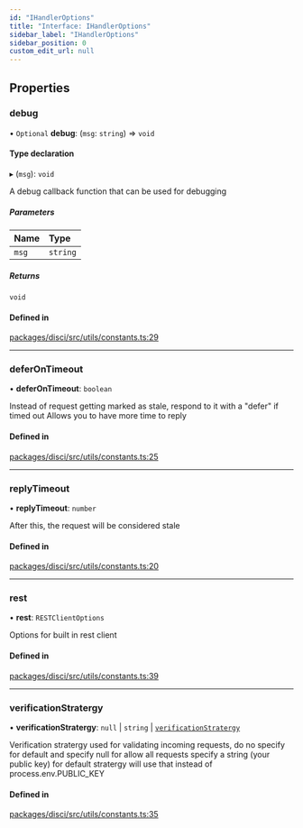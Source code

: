 ```yaml
---
id: "IHandlerOptions"
title: "Interface: IHandlerOptions"
sidebar_label: "IHandlerOptions"
sidebar_position: 0
custom_edit_url: null
---
```


## Properties

### debug

• `Optional` **debug**: (`msg`: `string`) => `void`

#### Type declaration

▸ (`msg`): `void`

A debug callback function that can be used for debugging

##### Parameters

| Name | Type |
| :------ | :------ |
| `msg` | `string` |

##### Returns

`void`

#### Defined in

[packages/disci/src/utils/constants.ts:29](https://github.com/typicalninja493/disci/blob/1035cbc/packages/disci/src/utils/constants.ts#L29)

___

### deferOnTimeout

• **deferOnTimeout**: `boolean`

Instead of request getting marked as stale, respond to it with a "defer" if timed out
Allows you to have more time to reply

#### Defined in

[packages/disci/src/utils/constants.ts:25](https://github.com/typicalninja493/disci/blob/1035cbc/packages/disci/src/utils/constants.ts#L25)

___

### replyTimeout

• **replyTimeout**: `number`

After this, the request will be considered stale

#### Defined in

[packages/disci/src/utils/constants.ts:20](https://github.com/typicalninja493/disci/blob/1035cbc/packages/disci/src/utils/constants.ts#L20)

___

### rest

• **rest**: `RESTClientOptions`

Options for built in rest client

#### Defined in

[packages/disci/src/utils/constants.ts:39](https://github.com/typicalninja493/disci/blob/1035cbc/packages/disci/src/utils/constants.ts#L39)

___

### verificationStratergy

• **verificationStratergy**: ``null`` \| `string` \| [`verificationStratergy`](VerificationStratergy.verificationStratergy.md)

Verification stratergy used for validating incoming requests,
do no specify for default and specify null for allow all requests
specify a string (your public key) for default stratergy will use that instead of process.env.PUBLIC_KEY

#### Defined in

[packages/disci/src/utils/constants.ts:35](https://github.com/typicalninja493/disci/blob/1035cbc/packages/disci/src/utils/constants.ts#L35)
